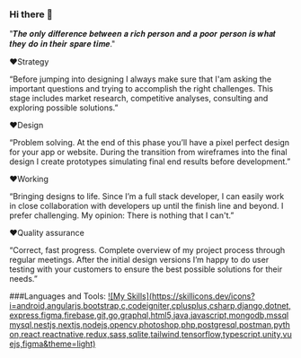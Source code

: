 ### Hi there 👋

"𝑻𝒉𝒆 𝒐𝒏𝒍𝒚 𝒅𝒊𝒇𝒇𝒆𝒓𝒆𝒏𝒄𝒆 𝒃𝒆𝒕𝒘𝒆𝒆𝒏 𝒂 𝒓𝒊𝒄𝒉 𝒑𝒆𝒓𝒔𝒐𝒏 𝒂𝒏𝒅 𝒂 𝒑𝒐𝒐𝒓 𝒑𝒆𝒓𝒔𝒐𝒏 𝒊𝒔 𝒘𝒉𝒂𝒕 𝒕𝒉𝒆𝒚 𝒅𝒐 𝒊𝒏 𝒕𝒉𝒆𝒊𝒓 𝒔𝒑𝒂𝒓𝒆 𝒕𝒊𝒎𝒆."

❤Strategy

“Before jumping into designing I always make sure that I'am asking the important questions and trying to accomplish the right challenges. This stage includes market research, competitive analyses, consulting and exploring possible solutions.”

❤Design

“Problem solving. At the end of this phase you’ll have a pixel perfect design for your app or website. During the transition from wireframes into the final design I create prototypes simulating final end results before development.”

❤Working

“Bringing designs to life. Since I’m a full stack developer, I can easily work in close collaboration with developers up until the finish line and beyond. I prefer challenging. My opinion: There is nothing that I can't.”

❤Quality assurance

“Correct, fast progress. Complete overview of my project process through regular meetings. After the initial design versions I’m happy to do user testing with your customers to ensure the best possible solutions for their needs.”

###Languages and Tools:
[![My Skills](https://skillicons.dev/icons?i=android,angularjs,bootstrap,c,codeigniter,cplusplus,csharp,django,dotnet,express,figma,firebase,git,go,graphql,html5,java,javascript,mongodb,mssql mysql,nestjs,nextjs,nodejs,opencv,photoshop,php,postgresql,postman,python,react,reactnative,redux,sass,sqlite,tailwind,tensorflow,typescript,unity,vuejs,figma&theme=light)](https://skillicons.dev)

<!--
Here are some ideas to get you started:

- 🔭 I’m currently working on ...
- 🌱 I’m currently learning ...
- 👯 I’m looking to collaborate on ...
- 🤔 I’m looking for help with ...
- 💬 Ask me about ...
- 📫 How to reach me: ...
- 😄 Pronouns: ...
- ⚡ Fun fact: ...
-->
